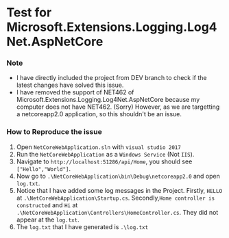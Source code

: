 # Test for Microsoft.Extensions.Logging.Log4Net.AspNetCore 

### Note
- I have directly included the project from DEV branch to check if the latest changes have solved this issue.
- I have removed the support of NET462 of Microsoft.Extensions.Logging.Log4Net.AspNetCore  because my computer does not have NET462. (Sorry) However, as we are targetting a netcoreapp2.0 application, so this shouldn't be an issue.

### How to Reproduce the issue
1. Open `NetCoreWebApplication.sln` with `visual studio 2017`
2. Run the `NetCoreWebApplication` as a `Windows Service` (Not `IIS`).
3. Navigate to `http://localhost:51286/api/Home`, you should see `["Hello","World"]`.
4. Now go to `.\NetCoreWebApplication\bin\Debug\netcoreapp2.0` and open `log.txt`.
5. Notice that I have added some log messages in the Project. Firstly, `HELLO` at `.\NetCoreWebApplication\Startup.cs`. Secondly,`Home controller is constructed` and `Hi` at `.\NetCoreWebApplication\Controllers\HomeController.cs`. They did not appear at the `log.txt`.
6. The `log.txt` that I have generated is `.\log.txt`